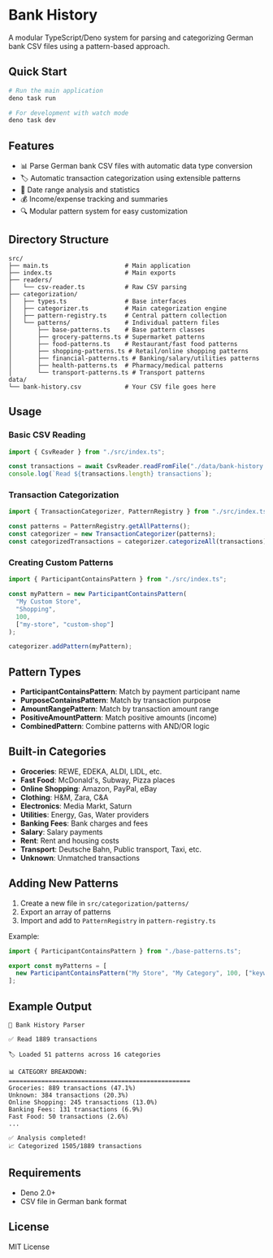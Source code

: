 # Bank History

A modular TypeScript/Deno system for parsing and categorizing German bank CSV files using a pattern-based approach.

## Quick Start

```bash
# Run the main application
deno task run

# For development with watch mode
deno task dev
```

## Features

- 📊 Parse German bank CSV files with automatic data type conversion
- 🏷️ Automatic transaction categorization using extensible patterns
- 📅 Date range analysis and statistics
- 💰 Income/expense tracking and summaries
- 🔍 Modular pattern system for easy customization

## Directory Structure

```
src/
├── main.ts                     # Main application
├── index.ts                    # Main exports
├── readers/
│   └── csv-reader.ts           # Raw CSV parsing
├── categorization/
│   ├── types.ts                # Base interfaces
│   ├── categorizer.ts          # Main categorization engine
│   ├── pattern-registry.ts     # Central pattern collection
│   └── patterns/               # Individual pattern files
│       ├── base-patterns.ts    # Base pattern classes
│       ├── grocery-patterns.ts # Supermarket patterns
│       ├── food-patterns.ts    # Restaurant/fast food patterns
│       ├── shopping-patterns.ts # Retail/online shopping patterns
│       ├── financial-patterns.ts # Banking/salary/utilities patterns
│       ├── health-patterns.ts  # Pharmacy/medical patterns
│       └── transport-patterns.ts # Transport patterns
data/
└── bank-history.csv            # Your CSV file goes here
```

## Usage

### Basic CSV Reading

```typescript
import { CsvReader } from "./src/index.ts";

const transactions = await CsvReader.readFromFile("./data/bank-history.csv");
console.log(`Read ${transactions.length} transactions`);
```

### Transaction Categorization

```typescript
import { TransactionCategorizer, PatternRegistry } from "./src/index.ts";

const patterns = PatternRegistry.getAllPatterns();
const categorizer = new TransactionCategorizer(patterns);
const categorizedTransactions = categorizer.categorizeAll(transactions);
```

### Creating Custom Patterns

```typescript
import { ParticipantContainsPattern } from "./src/index.ts";

const myPattern = new ParticipantContainsPattern(
  "My Custom Store",
  "Shopping", 
  100,
  ["my-store", "custom-shop"]
);

categorizer.addPattern(myPattern);
```

## Pattern Types

- **ParticipantContainsPattern**: Match by payment participant name
- **PurposeContainsPattern**: Match by transaction purpose
- **AmountRangePattern**: Match by transaction amount range
- **PositiveAmountPattern**: Match positive amounts (income)
- **CombinedPattern**: Combine patterns with AND/OR logic

## Built-in Categories

- **Groceries**: REWE, EDEKA, ALDI, LIDL, etc.
- **Fast Food**: McDonald's, Subway, Pizza places
- **Online Shopping**: Amazon, PayPal, eBay
- **Clothing**: H&M, Zara, C&A
- **Electronics**: Media Markt, Saturn
- **Utilities**: Energy, Gas, Water providers
- **Banking Fees**: Bank charges and fees
- **Salary**: Salary payments
- **Rent**: Rent and housing costs
- **Transport**: Deutsche Bahn, Public transport, Taxi, etc.
- **Unknown**: Unmatched transactions

## Adding New Patterns

1. Create a new file in `src/categorization/patterns/`
2. Export an array of patterns
3. Import and add to `PatternRegistry` in `pattern-registry.ts`

Example:
```typescript
import { ParticipantContainsPattern } from "./base-patterns.ts";

export const myPatterns = [
  new ParticipantContainsPattern("My Store", "My Category", 100, ["keyword"])
];
```

## Example Output

```
🏦 Bank History Parser

✅ Read 1889 transactions

🏷️ Loaded 51 patterns across 16 categories

📊 CATEGORY BREAKDOWN:
==================================================
Groceries: 889 transactions (47.1%)
Unknown: 384 transactions (20.3%)
Online Shopping: 245 transactions (13.0%)
Banking Fees: 131 transactions (6.9%)
Fast Food: 50 transactions (2.6%)
...

✅ Analysis completed!
📈 Categorized 1505/1889 transactions
```

## Requirements

- Deno 2.0+
- CSV file in German bank format

## License

MIT License 
